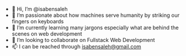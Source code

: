 - 👋 Hi, I’m @isabensaleh
- 👀 I’m passionate about how machines serve humanity by striking our fingers on keyboards
- 🌱 I’m currently learning many jargons especially what are behind the scenes on web development
- 💞️ I’m looking to collaborate on Fullstack Web Development
- 📫 I can be reached through isabensaleh@gmail.com

<!---
isabensaleh/isabensaleh is a ✨ special ✨ repository because its `README.md` (this file) appears on your GitHub profile.
You can click the Preview link to take a look at your changes.
--->
